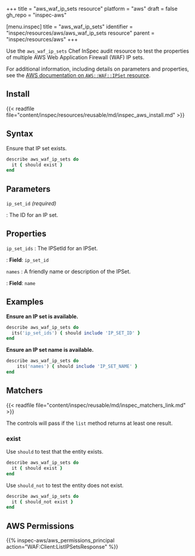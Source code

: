 +++
title = "aws_waf_ip_sets resource"
platform = "aws"
draft = false
gh_repo = "inspec-aws"

[menu.inspec]
title = "aws_waf_ip_sets"
identifier = "inspec/resources/aws/aws_waf_ip_sets resource"
parent = "inspec/resources/aws"
+++

Use the `aws_waf_ip_sets` Chef InSpec audit resource to test the properties of multiple AWS Web Application Firewall (WAF) IP sets.

For additional information, including details on parameters and properties, see the [AWS documentation on `AWS::WAF::IPSet` resource](https://docs.aws.amazon.com/AWSCloudFormation/latest/UserGuide/aws-resource-waf-ipset.html).

## Install

{{< readfile file="content/inspec/resources/reusable/md/inspec_aws_install.md" >}}

## Syntax

Ensure that IP set exists.

```ruby
describe aws_waf_ip_sets do
  it { should exist }
end
```

## Parameters

`ip_set_id` _(required)_

: The ID for an IP set.

## Properties

`ip_set_ids`
: The IPSetId for an IPSet.

: **Field**: `ip_set_id`

`names`
: A friendly name or description of the IPSet.

: **Field**: `name`

## Examples

**Ensure an IP set is available.**

```ruby
describe aws_waf_ip_sets do
  its('ip_set_ids') { should include 'IP_SET_ID' }
end
```

**Ensure an IP set name is available.**

```ruby
describe aws_waf_ip_sets do
    its('names') { should include 'IP_SET_NAME' }
end
```

## Matchers

{{< readfile file="content/inspec/reusable/md/inspec_matchers_link.md" >}}

The controls will pass if the `list` method returns at least one result.

### exist

Use `should` to test that the entity exists.

```ruby
describe aws_waf_ip_sets do
  it { should exist }
end
```

Use `should_not` to test the entity does not exist.

```ruby
describe aws_waf_ip_sets do
  it { should_not exist }
end
```

## AWS Permissions

{{% inspec-aws/aws_permissions_principal action="WAF:Client:ListIPSetsResponse" %}}
